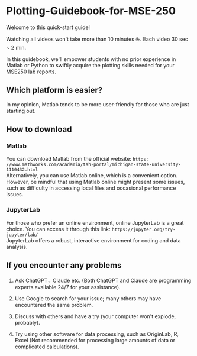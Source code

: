 # Plotting-Guidebook-for-MSE-250

Welcome to this quick-start guide!

Watching all videos won't take more than 10 minutes ☕️. Each video 30 sec ~ 2 min.

In this guidebook, we'll empower students with no prior experience in Matlab or Python to swiftly acquire the plotting skills needed for your MSE250 lab reports.

## Which platform is easier? 
In my opinion, Matlab tends to be more user-friendly for those who are just starting out.

## How to download

### Matlab
You can download Matlab from the official website: `https: //www.mathworks.com/academia/tah-portal/michigan-state-university-1110432.html` \
Alternatively, you can use Matlab online, which is a convenient option. However, be mindful that using Matlab online might present some issues, such as difficulty in accessing local files and occasional performance issues.

### JupyterLab
For those who prefer an online environment, online JupyterLab is a great choice. You can access it through this link: `https://jupyter.org/try-jupyter/lab/` \
JupyterLab offers a robust, interactive environment for coding and data analysis.

## If you encounter any problems

1. Ask ChatGPT，Claude etc. (Both ChatGPT and Claude are programming experts available 24/7 for your assistance).

2. Use Google to search for your issue; many others may have encountered the same problem.

3. Discuss with others and have a try (your computer won't explode, probably).

4. Try using other software for data processing, such as OriginLab, R, Excel (Not recommended for processing large amounts of data or complicated calculations).
